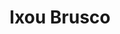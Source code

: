---
thumbnail: /images/architects-and-developers/portfolio/ixou-brusco/thumbnail.jpg
title: Ixou Brusco
credit: Klotz, Minond, Hauser
order: 6
slides:
  - image: /images/architects-and-developers/portfolio/ixou-brusco/slide-1.jpg
    proportion: square
  - image: /images/architects-and-developers/portfolio/ixou-brusco/slide-2.jpg
    proportion: square
  - image: /images/architects-and-developers/portfolio/ixou-brusco/slide-3.jpg
    proportion: square
  - image: /images/architects-and-developers/portfolio/ixou-brusco/slide-4.jpg
    proportion: square
---